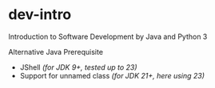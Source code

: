 # dev-intro

Introduction to Software Development by Java and Python 3

Alternative Java Prerequisite
- JShell _(for JDK 9+, tested up to 23)_
- Support for unnamed class _(for JDK 21+, here using 23)_
